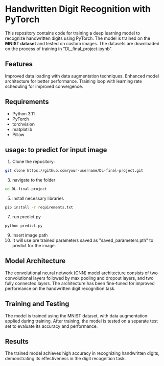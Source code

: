 # Handwritten Digit Recognition with PyTorch
This repository contains code for training a deep learning model to recognize handwritten digits using PyTorch. The model is trained on the **MNIST dataset** and tested on custom images. The datasets are downloaded on the process of training in "DL_final_project.ipynb". 

## Features

Improved data loading with data augmentation techniques.
Enhanced model architecture for better performance.
Training loop with learning rate scheduling for improved convergence.

## Requirements
- Python 3.11
- PyTorch
- torchvision
- matplotlib
- Pillow

## usage: to predict for input image
1. Clone the repository:
``` bash
git clone https://github.com/your-username/DL-final-project.git
``` 
3. navigate to the folder
``` bash
cd DL-final-project
```
5. install necessary libraries
``` bash
pip install -r requirements.txt
```
7. run predict.py
``` bash
python predict.py
```
9. Insert image path
10. It will use pre trained parameters saved as "saved_parameters.pth" to predict for the image.


## Model Architecture
The convolutional neural network (CNN) model architecture consists of two convolutional layers followed by max pooling and dropout layers, and two fully connected layers. The architecture has been fine-tuned for improved performance on the handwritten digit recognition task.

## Training and Testing
The model is trained using the MNIST dataset, with data augmentation applied during training. After training, the model is tested on a separate test set to evaluate its accuracy and performance.

## Results
The trained model achieves high accuracy in recognizing handwritten digits, demonstrating its effectiveness in the digit recognition task.
